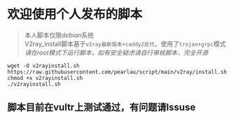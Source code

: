 # 欢迎使用个人发布的脚本  
> 本人脚本仅限*debian*系统  
> V2ray_install脚本基于`v2ray最新版本+caddy2反代`，使用了`trojan+grpc`模式  
> *请在root模式下运行脚本，如有安全疑虑请自行审核脚本，完全开源*
```
wget -O v2rayinstall.sh https://raw.githubusercontent.com/pearlau/script/main/v2ray/install.sh
chmod +x v2rayinstall.sh
./v2rayinstall.sh
```
## 脚本目前在vultr上测试通过，有问题请Issuse
